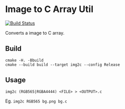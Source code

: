 # Image to C Array Util

[![Build Status](https://travis-ci.org/xpol/img2c.png)](https://travis-ci.org/xpol/img2c)

Converts a image to C array.

## Build

```
cmake -H. -Bbuild
cmake --build build --target img2c --config Release
```

## Usage

```
img2c (RGB565|RGBA4444) <FILE> > <OUTPUT>.c
```

Eg. `img2c RGB565 bg.png bg.c`
